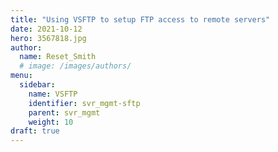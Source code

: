 ```yaml
---
title: "Using VSFTP to setup FTP access to remote servers"
date: 2021-10-12
hero: 3567818.jpg
author:
  name: Reset_Smith
  # image: /images/authors/
menu:
  sidebar:
    name: VSFTP
    identifier: svr_mgmt-sftp
    parent: svr_mgmt
    weight: 10
draft: true
---
```

